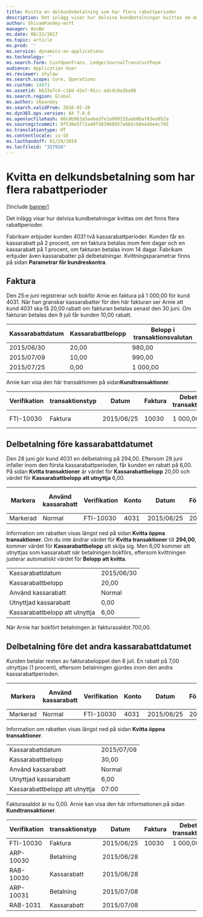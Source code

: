 ```yaml
---
title: Kvitta en delkundsbetalning som har flera rabattperioder
description: Det inlägg visar hur delvisa kundbetalningar kvittas om det finns flera rabattperioder.
author: ShivamPandey-msft
manager: AnnBe
ms.date: 08/22/2017
ms.topic: article
ms.prod: ''
ms.service: dynamics-ax-applications
ms.technology: ''
ms.search.form: CustOpenTrans, LedgerJournalTransCustPaym
audience: Application User
ms.reviewer: shylaw
ms.search.scope: Core, Operations
ms.custom: 14471
ms.assetid: b633a7c4-c18d-42e7-91cc-adcdc8a3ba98
ms.search.region: Global
ms.author: shpandey
ms.search.validFrom: 2016-02-28
ms.dyn365.ops.version: AX 7.0.0
ms.openlocfilehash: 60c8b9b3a5aebed7e1a999335aab0baf83ea952a
ms.sourcegitcommit: 0f530e5f72a40f383868957a6b5cb0e446e4c795
ms.translationtype: HT
ms.contentlocale: sv-SE
ms.lasthandoff: 01/29/2019
ms.locfileid: "337910"
---
```

# <a name="settle-a-partial-customer-payment-that-has-multiple-discount-periods"></a>Kvitta en delkundsbetalning som har flera rabattperioder

[!include [banner](../includes/banner.md)]

Det inlägg visar hur delvisa kundbetalningar kvittas om det finns flera rabattperioder.

Fabrikam erbjuder kunden 4031 två kassarabattperioder. Kunden får en kassarabatt på 2 procent, om en faktura betalas inom fem dagar och en kassarabatt på 1 procent, om fakturan betalas inom 14 dagar. Fabrikam erbjuder även kassarabatter på delbetalningar. Kvittningsparametrar finns på sidan **Parametrar för kundreskontra**.

## <a name="invoice"></a>Faktura
Den 25:e juni registrerar och bokför Arnie en faktura på 1 000,00 för kund 4031. När han granskar kassarabatter för den här fakturan ser Arnie att kund 4031 ska få 20,00 rabatt om fakturan betalas senast den 30 juni. Om fakturan betalas den 9 juli får kunden 10,00 rabatt.

| Kassarabattdatum | Kassarabattbelopp | Belopp i transaktionsvalutan |
|--------------------|----------------------|--------------------------------|
| 2015/06/30          | 20,00                | 980,00                         |
| 2015/07/09           | 10,00                | 990,00                         |
| 2015/07/25          | 0,00                 | 1 000,00                       |

Arnie kan visa den här transaktionen på sidan**Kundtransaktioner**.

| Verifikation   | transaktionstyp | Datum      | Faktura | Debetbelopp i transaktionsvaluta | Kreditbelopp i transaktionsvaluta | Saldo  | Valuta |
|-----------|------------------|-----------|---------|--------------------------------------|---------------------------------------|----------|----------|
| FTI-10030 | Faktura          | 2015/06/25 | 10030   | 1 000,00                             |                                       | 1 000,00 | USD      |

## <a name="partial-payment-before-the-cash-discount-date"></a>Delbetalning före kassarabattdatumet
Den 28 juni gör kund 4031 en delbetalning på 294,00. Eftersom 28 juni infaller inom den första kassarabattperioden, får kunden en rabatt på 6,00. På sidan **Kvitta transaktioner** är värdet för **Kassarabattbelopp** 20,00 och värdet för **Kassarabattbelopp att utnyttja** 6,00.

| Markera     | Använd kassarabatt | Verifikation   | Konto | Datum      | Förfallodatum  | Faktura | Belopp i transaktionsvalutan | Valuta | Belopp att kvitta |
|----------|-------------------|-----------|---------|-----------|-----------|---------|--------------------------------|----------|------------------|
| Markerad | Normal            | FTI-10030 | 4031    | 2015/06/25 | 2015/07/25 | 10030   | 1 000,00                       | USD      | 294,00           |

Information om rabatten visas längst ned på sidan **Kvitta öppna transaktioner**. Om du inte ändrar värdet för **Kvitta transaktioner** till **294,00**, kommer värdet för **Kassarabattbelopp** att skilja sig. Men 6,00 kommer att utnyttjas som kassarabatt när betalningen bokförs, eftersom kvittningen justerar automatiskt värdet för **Belopp att kvitta**.

|                              |           |
|------------------------------|-----------|
| Kassarabattdatum           | 2015/06/30 |
| Kassarabattbelopp         | 20,00     |
| Använd kassarabatt            | Normal    |
| Utnyttjad kassarabatt          | 0,00      |
| Kassarabattbelopp att utnyttja | 6,00      |

När Arnie har bokfört betalningen är fakturasaldot 700,00.

## <a name="partial-payment-before-the-second-cash-discount-date"></a>Delbetalning före det andra kassarabattdatumet
Kunden betalar resten av fakturabeloppet den 8 juli. En rabatt på 7,00 utnyttjas (1 procent), eftersom betalningen gjordes inom den andra kassarabattperioden.

| Markera     | Använd kassarabatt | Verifikation   | Konto | Datum      | Förfallodatum  | Faktura | Debetbelopp i transaktionsvaluta | Kreditbelopp i transaktionsvaluta | Valuta | Belopp att kvitta |
|----------|-------------------|-----------|---------|-----------|-----------|---------|--------------------------------------|---------------------------------------|----------|------------------|
| Markerad | Normal            | FTI-10030 | 4031    | 2015/06/25 | 2015/07/25 | 10030   | 700,00                               |                                       | USD      | 693,00           |

Information om rabatten visas längst ned på sidan **Kvitta öppna transaktioner**.

|                              |           |
|------------------------------|-----------|
| Kassarabattdatum           | 2015/07/09 |
| Kassarabattbelopp         | 30,00     |
| Använd kassarabatt            | Normal    |
| Utnyttjad kassarabatt          | 6,00      |
| Kassarabattbelopp att utnyttja | 07:00      |

Fakturasaldot är nu 0,00. Arnie kan visa den här informationen på sidan **Kundtransaktioner**.

| Verifikation    | transaktionstyp | Datum      | Faktura | Debetbelopp i transaktionsvaluta | Kreditbelopp i transaktionsvaluta | Saldo | Valuta |
|------------|------------------|-----------|---------|--------------------------------------|---------------------------------------|---------|----------|
| FTI-10030  | Faktura          | 2015/06/25 | 10030   | 1 000,00                             |                                       | 0,00    | USD      |
| ARP-10030  |  Betalning         | 2015/06/28 |         |                                      | 294,00                                | 0,00    | USD      |
| RAB-10030 |  Kassarabatt   | 2015/06/28 |         |                                      | 6,00                                  | 0,00    | USD      |
| ARP-10031  |  Betalning         | 2015/07/08  |         |                                      | 693,00                                | 0,00    | USD      |
| RAB-1031  |  Kassarabatt   | 2015/07/08  |         |                                      | 07:00                                  | 0,00    | USD      |





